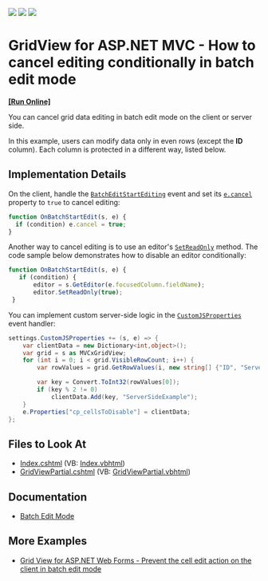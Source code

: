 <!-- default badges list -->

![](https://img.shields.io/endpoint?url=https://codecentral.devexpress.com/api/v1/VersionRange/128549632/18.1.11%2B)
[![](https://img.shields.io/badge/Open_in_DevExpress_Support_Center-FF7200?style=flat-square&logo=DevExpress&logoColor=white)](https://supportcenter.devexpress.com/ticket/details/T115116)
[![](https://img.shields.io/badge/📖_How_to_use_DevExpress_Examples-e9f6fc?style=flat-square)](https://docs.devexpress.com/GeneralInformation/403183)

<!-- default badges end -->

# GridView for ASP.NET MVC - How to cancel editing conditionally in batch edit mode

<!-- run online -->

**[[Run Online]](https://codecentral.devexpress.com/128549632/)**

<!-- run online end -->

You can cancel grid data editing in batch edit mode on the client or server side.

In this example, users can modify data only in even rows (except the **ID** column). Each column is protected in a different way, listed below.

## Implementation Details

On the client, handle the [`BatchEditStartEditing`](https://docs.devexpress.com/AspNet/js-ASPxClientGridView.BatchEditStartEditing) event and set its [`e.cancel`](https://docs.devexpress.com/AspNet/js-ASPxClientCancelEventArgs.cancel) property to `true` to cancel editing:

```js
function OnBatchStartEdit(s, e) {
  if (condition) e.cancel = true;
}
```

Another way to cancel editing is to use an editor's [`SetReadOnly`](https://docs.devexpress.com/AspNet/js-ASPxClientEdit.SetReadOnly%28readOnly%29) method. The code sample below demonstrates how to disable an editor conditionally:

```js
function OnBatchStartEdit(s, e) {
   if (condition) {
       editor = s.GetEditor(e.focusedColumn.fieldName);
       editor.SetReadOnly(true);
 }
```

You can implement custom server-side logic in the [`CustomJSProperties`](https://docs.devexpress.com/AspNetMvc/DevExpress.Web.Mvc.GridViewSettings.CustomJSProperties) event handler:

```cs
settings.CustomJSProperties += (s, e) => {
    var clientData = new Dictionary<int,object>();
    var grid = s as MVCxGridView;
    for (int i = 0; i < grid.VisibleRowCount; i++) {
        var rowValues = grid.GetRowValues(i, new string[] {"ID", "ServerSideExample"}) as object[];

        var key = Convert.ToInt32(rowValues[0]);
        if (key % 2 != 0)
            clientData.Add(key, "ServerSideExample");
    }
    e.Properties["cp_cellsToDisable"] = clientData;
};
```

## Files to Look At

- [Index.cshtml](./CS/BatchEditCancel/Views/Home/Index.cshtml) (VB: [Index.vbhtml](./VB/BatchEditCancel/Views/Home/Index.vbhtml))
- [GridViewPartial.cshtml](./CS/BatchEditCancel/Views/Home/GridViewPartial.cshtml) (VB: [GridViewPartial.vbhtml](./VB/BatchEditCancel/Views/Home/GridViewPartial.vbhtml))

## Documentation

- [Batch Edit Mode](https://docs.devexpress.com/AspNetMvc/16147/components/grid-view/concepts/data-editing-and-validation/batch-edit)

## More Examples

- [Grid View for ASP.NET Web Forms - Prevent the cell edit action on the client in batch edit mode](https://github.com/DevExpress-Examples/aspxgridview-prevent-batch-edit-action)
